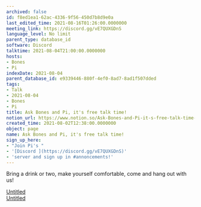 ```yaml
---
archived: false
id: f8ed1ea1-62ac-4336-9f56-450d7b8d9e0a
last_edited_time: 2021-08-16T01:26:00.0000000
meeting_link: https://discord.gg/vE7QUXGDnS
language_level: No limit
parent_type: database_id
software: Discord
talktime: 2021-08-04T21:00:00.0000000
hosts:
- Bones
- Pi
indexDate: 2021-08-04
parent_database_id: e9339446-880f-4ef0-8ad7-8ad1f507dded
tags:
- Talk
- 2021-08-04
- Bones
- Pi
title: Ask Bones and Pi, it's free talk time!
notion_url: https://www.notion.so/Ask-Bones-and-Pi-it-s-free-talk-time-f8ed1ea162ac43369f56450d7b8d9e0a
created_time: 2021-08-02T12:38:00.0000000
object: page
name: Ask Bones and Pi, it's free talk time!
sign_up_here:
- "Join Pi's "
- '[Discord ](https://discord.gg/vE7QUXGDnS)'
- 'server and sign up in #annoncements!'
---
```


Bring a drink or two, make yourself comfortable, come and hang out with us!

[Untitled](https://www.notion.so/12c4a9e645d54aefa860b5f927a0b220)   
[Untitled](https://www.notion.so/482e61b02b9c4456b2b4fe86bb7544c6)   







